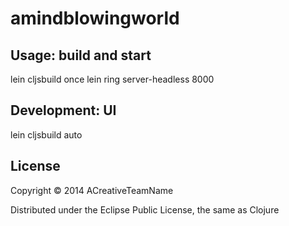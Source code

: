 # amindblowingworld

## Usage: build and start
lein cljsbuild once
lein ring server-headless 8000

## Development: UI
lein cljsbuild auto

## License

Copyright © 2014 ACreativeTeamName

Distributed under the Eclipse Public License, the same as Clojure
